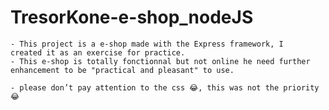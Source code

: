 # TresorKone-e-shop_nodeJS

    - This project is a e-shop made with the Express framework, I 
    created it as an exercise for practice.
    - This e-shop is totally fonctionnal but not online he need further enhancement to be "practical and pleasant" to use.
    
    - please don’t pay attention to the css 😂, this was not the priority 😂


  
